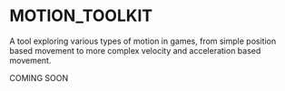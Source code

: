 <h1>MOTION_TOOLKIT</h1>

A tool exploring various types of motion in games, from simple position based movement to more complex velocity and acceleration based movement.

COMING SOON